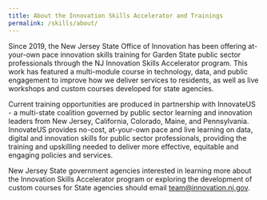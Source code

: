 ```yaml
---
title: About the Innovation Skills Accelerator and Trainings
permalink: /skills/about/
---
```


Since 2019, the New Jersey State Office of Innovation has been offering at-your-own pace innovation skills training for Garden State public sector professionals through the NJ Innovation Skills Accelerator program. This work has featured a multi-module course in technology, data, and public engagement to improve how we deliver services to residents, as well as live workshops and custom courses developed for state agencies.

Current training opportunities are produced in partnership with InnovateUS - a multi-state coalition governed by public sector learning and innovation leaders from New Jersey, California, Colorado, Maine, and Pennsylvania. InnovateUS provides no-cost, at-your-own pace and live learning on data, digital and innovation skills for public sector professionals, providing the training and upskilling needed to deliver more effective, equitable and engaging policies and services.

New Jersey State government agencies interested in learning more about the Innovation Skills Accelerator program or exploring the development of custom courses for State agencies should email [team@innovation.nj.gov](mailto:team@innovation.nj.gov).
